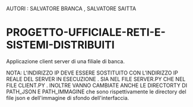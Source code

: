 AUTORI : SALVATORE BRANCA , SALVATORE SAITTA
# PROGETTO-UFFICIALE-RETI-E-SISTEMI-DISTRIBUITI
Applicazione client server di una filiale di banca.

NOTA: L'INDIRIZZO IP DEVE ESSERE SOSTITUITO CON L'INDIRIZZO IP REALE DEL SERVER IN ESECUZIONE . SIA NEL FILE SERVER.PY CHE NEL FILE CLIENT.PY  .
INOLTRE VANNO CAMBIATE ANCHE LE DIRECTORTY DI PATH_JSON E PATH_IMMAGINE che sono rispettivamente le directory del file json e dell'immagine di sfondo dell'interfaccia.
